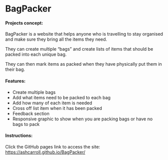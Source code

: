 # BagPacker

#### Projects concept:

<p>BagPacker is a website that helps anyone who is travelling to stay organised and make sure they bring all the items they need.</p>

<p>They can create multiple “bags” and create lists of items that should be packed into each unique bag.</p>

<p>They can then mark items as packed when they have physically put them in their bag.</P>



#### Features:

<ul>
<li>Create multiple bags</li>
<li>Add what items need to be packed to each bag</li>
<li>Add how many of each item is needed </li>
<li>Cross off list item when it has been packed</li>
<li>Feedback section</li>
<li>Responsive graphic to show when you are packing bags or have no bags to pack</li>
</ul>



#### Instructions:

Click the GitHub pages link to access the site: https://ashcarroll.github.io/BagPacker/ 
